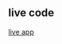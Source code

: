 ## live code
[live app](https://yhlps.github.io/Coding-Challenge--Senior-Full-Stack-Developer---PROFTIT/)
